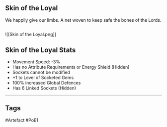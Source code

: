 ## Skin of the Loyal
We happily give our limbs.
A net woven to keep safe the bones of the Lords.
##
![[Skin of the Loyal.png]]
## Skin of the Loyal Stats
- Movement Speed: -3%
- Has no Attribute Requirements or Energy Shield (Hidden)
- Sockets cannot be modified
- +1 to Level of Socketed Gems
- 100% increased Global Defences
- Has 6 Linked Sockets (Hidden)


---
## Tags
#Artefact
#PoE1